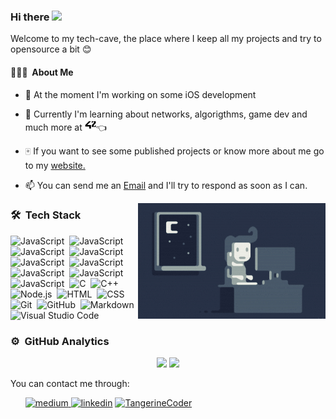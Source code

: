 ### Hi there <a href="https://www.tangerinecoding.es/"><img src="https://media.giphy.com/media/hvRJCLFzcasrR4ia7z/giphy.gif" width="25px"></a>
Welcome to my tech-cave, the place where I keep all my projects and try to opensource a bit :blush:

#### 👨🏻‍💻 &nbsp;About Me
- :construction_worker: At the moment I'm working on some iOS development

- 🔭 Currently I'm learning about networks, algorigthms, game dev and much more at <a href="https://www.42madrid.com/" ><code><img height="18" src="https://raw.githubusercontent.com/headstylecolorred/headstylecolorred/master/assets/42.png"></code></a>:point_left:

- :mahjong: If you want to see some published projects or know more about me go to my [website.](https://tangerinecoding.es) 
 
- 📫 You can send me an <a href="mailto:headstylecolorred@gmail.com">Email</a> and I'll try to respond as soon as I can.

<img alt="Night Coding" src="https://raw.githubusercontent.com/AVS1508/AVS1508/master/assets/Night-Coding.gif" align="right"/>

### 🛠 &nbsp;Tech Stack

![JavaScript](https://img.shields.io/badge/-JavaScript-05122A?style=flat&logo=javascript)&nbsp;
![JavaScript](https://img.shields.io/badge/-swift-05122A?style=flat&logo=swift)&nbsp;
![JavaScript](https://img.shields.io/badge/-xcode-05122A?style=flat&logo=xcode)&nbsp;
![JavaScript](https://img.shields.io/badge/-docker-05122A?style=flat&logo=docker)&nbsp;
![JavaScript](https://img.shields.io/badge/-aws-05122A?style=flat&logo=amazon)&nbsp;
![JavaScript](https://img.shields.io/badge/-express.js-05122A?style=flat&logo=express)&nbsp;
![JavaScript](https://img.shields.io/badge/-solidity-05122A?style=flat&logo=ethereum)&nbsp;
![JavaScript](https://img.shields.io/badge/-vapor-05122A?style=flat&logo=swift)&nbsp;
![JavaScript](https://img.shields.io/badge/-nginx-05122A?style=flat&logo=nginx)&nbsp;
![C](https://img.shields.io/badge/-C-05122A?style=flat&logo=C&logoColor=A8B9CC)&nbsp;
![C++](https://img.shields.io/badge/-C++-05122A?style=flat&logo=C%2B%2B&logoColor=00599C)&nbsp;
![Node.js](https://img.shields.io/badge/-Node.js-05122A?style=flat&logo=node.js)&nbsp;
![HTML](https://img.shields.io/badge/-HTML-05122A?style=flat&logo=HTML5)&nbsp;
![CSS](https://img.shields.io/badge/-CSS-05122A?style=flat&logo=CSS3&logoColor=1572B6)&nbsp;
![Git](https://img.shields.io/badge/-Git-05122A?style=flat&logo=git)&nbsp;
![GitHub](https://img.shields.io/badge/-GitHub-05122A?style=flat&logo=github)&nbsp;
![Markdown](https://img.shields.io/badge/-Markdown-05122A?style=flat&logo=markdown)
![Visual Studio Code](https://img.shields.io/badge/-Visual%20Studio%20Code-05122A?style=flat&logo=visual-studio-code&logoColor=007ACC)&nbsp;

### ⚙️ &nbsp;GitHub Analytics

<p align="center">
  <img height="150em" src="https://github-readme-stats-eight-theta.vercel.app/api?username=headstylecolorred&show_icons=true&theme=algolia&include_all_commits=true&count_private=true"/>
  <img height="150em" src="https://github-readme-stats-eight-theta.vercel.app/api/top-langs/?username=headstylecolorred&layout=compact&langs_count=8&theme=algolia"/>

</p>

You can contact me through:

<ul>
<a href="https://medium.com/@rodrigopple"><img alt="medium" src="https://img.shields.io/badge/medium-%2312100E.svg?&style=for-the-badge&logo=medium&logoColor=white" /> </a> 
<a href="https://www.linkedin.com/in/rodrigolabrador/"><img alt="linkedin" src="https://img.shields.io/badge/LinkedIn-0077B5?style=for-the-badge&logo=linkedin&logoColor=white" /></a>
<a href="https://tangerinecoding.es"><img alt="TangerineCoder" src="https://img.shields.io/badge/TangerineCoder-330F63?style=for-the-badge&logoColor=white" /></a>
</ul>
